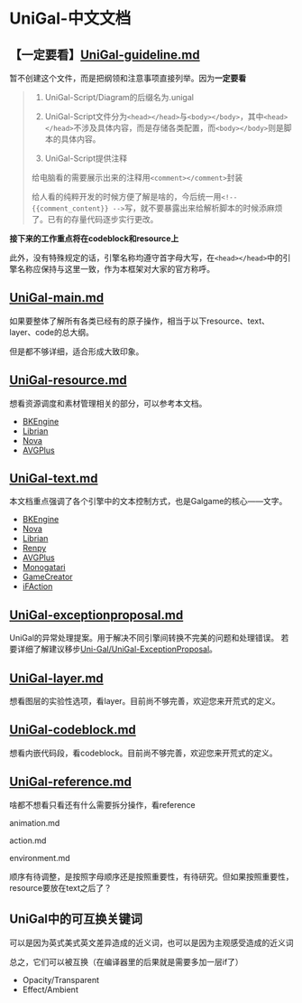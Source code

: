 ﻿# UniGal-中文文档

## **【一定要看】**[UniGal-guideline.md](UniGal-guideline.md)

暂不创建这个文件，而是把纲领和注意事项直接列举。因为**一定要看**

>
>1. UniGal-Script/Diagram的后缀名为.unigal
>
>2. UniGal-Script文件分为```<head></head>```与```<body></body>```，其中```<head></head>```不涉及具体内容，而是存储各类配置，而```<body></body>```则是脚本的具体内容。
>
>3. UniGal-Script提供注释
>
>给电脑看的需要展示出来的注释用```<comment></comment>```封装
>
>给人看的纯粹开发的时候方便了解是啥的，今后统一用```<!-- {{comment_content}} -->```写，就不要暴露出来给解析脚本的时候添麻烦了。已有的存量代码逐步实行更改。
>

**接下来的工作重点将在codeblock和resource上**

此外，没有特殊规定的话，引擎名称均遵守首字母大写，在```<head></head>```中的引擎名称应保持与这里一致，作为本框架对大家的官方称呼。

## [UniGal-main.md](UniGal-main.md)

如果要整体了解所有各类已经有的原子操作，相当于以下resource、text、layer、code的总大纲。

但是都不够详细，适合形成大致印象。

## [UniGal-resource.md](UniGal-resource.md)

想看资源调度和素材管理相关的部分，可以参考本文档。

+ [BKEngine](UniGal-resource.md#BKEngine)
+ [Librian](UniGal-resource.md#Librian)
+ [Nova](UniGal-resource.md#Nova)
+ [AVGPlus](UniGal-resource.md#AVGPlus)

## [UniGal-text.md](UniGal-text.md)

本文档重点强调了各个引擎中的文本控制方式，也是Galgame的核心——文字。

+ [BKEngine](UniGal-text.md#BKEngine)
+ [Nova](UniGal-text.md#Nova)
+ [Librian](UniGal-text.md#Librian)
+ [Renpy](UniGal-text.md#Renpy)
+ [AVGPlus](UniGal-text.md#AVGPlus)
+ [Monogatari](UniGal-text.md#Monogatari)
+ [GameCreator](UniGal-text.md#GameCreator)
+ [iFAction](UniGal-text.md#iFAction)

## [UniGal-exceptionproposal.md](UniGal-exceptionproposal.md)
UniGal的异常处理提案。用于解决不同引擎间转换不完美的问题和处理错误。
若要详细了解建议移步[Uni-Gal/UniGal-ExceptionProposal](https://github.com/Uni-Gal/UniGal-ExceptionProposal)。

## [UniGal-layer.md](UniGal-layer.md)
想看图层的实验性选项，看layer。目前尚不够完善，欢迎您来开荒式的定义。

## [UniGal-codeblock.md](UniGal-codeblock.md)
想看内嵌代码段，看codeblock。目前尚不够完善，欢迎您来开荒式的定义。

## [UniGal-reference.md](UniGal-reference.md)
啥都不想看只看还有什么需要拆分操作，看reference

animation.md

action.md

environment.md

顺序有待调整，是按照字母顺序还是按照重要性，有待研究。但如果按照重要性，resource要放在text之后了？

## UniGal中的可互换关键词

可以是因为英式美式英文差异造成的近义词，也可以是因为主观感受造成的近义词

总之，它们可以被互换（在编译器里的后果就是需要多加一层if了）

+ Opacity/Transparent
+ Effect/Ambient
